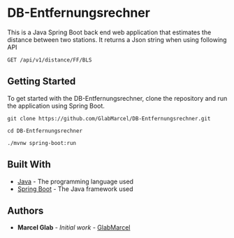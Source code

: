# DB-Entfernungsrechner

This is a Java Spring Boot back end web application that estimates the distance between two stations.
It returns a Json string when using following API

`GET /api/v1/distance/FF/BLS`

## Getting Started

To get started with the DB-Entfernungsrechner, clone the repository and run the application using Spring Boot.

`git clone https://github.com/GlabMarcel/DB-Entfernungsrechner.git`

`cd DB-Entfernungsrechner`

`./mvnw spring-boot:run`

## Built With

* [Java](https://www.java.com) - The programming language used
* [Spring Boot](https://spring.io/projects/spring-boot) - The Java framework used

## Authors

* **Marcel Glab** - *Initial work* - [GlabMarcel](https://github.com/GlabMarcel)

